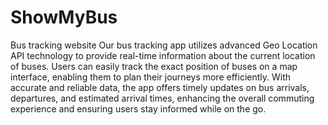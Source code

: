 # ShowMyBus
Bus tracking website
Our bus tracking app utilizes advanced Geo Location API technology to provide real-time information about the current location of buses. Users can easily track the exact position of buses on a map interface, enabling them to plan their journeys more efficiently. With accurate and reliable data, the app offers timely updates on bus arrivals, departures, and estimated arrival times, enhancing the overall commuting experience and ensuring users stay informed while on the go.
